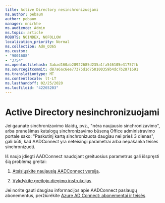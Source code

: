 ```yaml
---
title: Active Directory nesinchronizuojami
ms.author: pebaum
author: pebaum
manager: mnirkhe
ms.audience: Admin
ms.topic: article
ROBOTS: NOINDEX, NOFOLLOW
localization_priority: Normal
ms.collection: Adm_O365
ms.custom:
- "9001688"
- "3754"
ms.openlocfilehash: 3abad160ab28922685d235a1fa546105e31757fb
ms.sourcegitcommit: d87a6ac6ee77375d1d750100359b4dc7b2871691
ms.translationtype: MT
ms.contentlocale: lt-LT
ms.lasthandoff: 02/25/2020
ms.locfileid: "42265203"
---
```

# <a name="active-directory-not-syncing"></a>Active Directory nesinchronizuojami

Jei gaunate sinchronizavimo klaidų, pvz., "nėra naujausio sinchronizavimo", arba pranešimas katalogų sinchronizavimo būseną Office administravimo portale sako: "Paskutinį kartą sinchronizuota daugiau nei prieš 3 dienas", gali būti, kad AADConnect yra neteisingi parametrai arba nepakanka teises sinchronizuoti.  

Iš naujo įdiegti AADConnect naudojant greituosius parametrus gali išspręsti šią problemą greitai:

1. [Atsisiųskite naujausią AADConnect versiją](https://go.microsoft.com/fwlink/?LinkId=615771).

2. [Vykdykite greitojo diegimo instrukcijas](https://docs.microsoft.com/azure/active-directory/hybrid/how-to-connect-install-express).

Jei norite gauti daugiau informacijos apie AADConnect paslaugų abonementus, peržiūrėkite [Azure AD Connect: abonementai ir teisės](https://docs.microsoft.com/azure/active-directory/hybrid/reference-connect-accounts-permissions).
